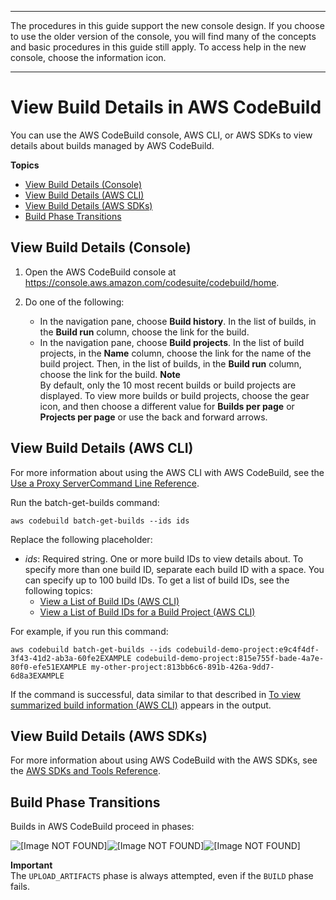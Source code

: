 --------

 The procedures in this guide support the new console design\. If you choose to use the older version of the console, you will find many of the concepts and basic procedures in this guide still apply\. To access help in the new console, choose the information icon\.

--------

# View Build Details in AWS CodeBuild<a name="view-build-details"></a>

You can use the AWS CodeBuild console, AWS CLI, or AWS SDKs to view details about builds managed by AWS CodeBuild\.

**Topics**
+ [View Build Details \(Console\)](#view-build-details-console)
+ [View Build Details \(AWS CLI\)](#view-build-details-cli)
+ [View Build Details \(AWS SDKs\)](#view-build-details-sdks)
+ [Build Phase Transitions](#view-build-details-phases)

## View Build Details \(Console\)<a name="view-build-details-console"></a>

1. Open the AWS CodeBuild console at [https://console\.aws\.amazon\.com/codesuite/codebuild/home](https://console.aws.amazon.com/codesuite/codebuild/home)\.

1. Do one of the following:
   + In the navigation pane, choose **Build history**\. In the list of builds, in the **Build run** column, choose the link for the build\. 
   + In the navigation pane, choose **Build projects**\. In the list of build projects, in the **Name** column, choose the link for the name of the build project\. Then, in the list of builds, in the **Build run** column, choose the link for the build\.
**Note**  
By default, only the 10 most recent builds or build projects are displayed\. To view more builds or build projects, choose the gear icon, and then choose a different value for **Builds per page** or **Projects per page** or use the back and forward arrows\.

## View Build Details \(AWS CLI\)<a name="view-build-details-cli"></a>

For more information about using the AWS CLI with AWS CodeBuild, see the [Use a Proxy ServerCommand Line Reference](cmd-ref.md)\.

Run the batch\-get\-builds command:

```
aws codebuild batch-get-builds --ids ids
```

Replace the following placeholder:
+ *ids*: Required string\. One or more build IDs to view details about\. To specify more than one build ID, separate each build ID with a space\. You can specify up to 100 build IDs\. To get a list of build IDs, see the following topics:
  + [View a List of Build IDs \(AWS CLI\)](view-build-list.md#view-build-list-cli)
  + [View a List of Build IDs for a Build Project \(AWS CLI\)](view-builds-for-project.md#view-builds-for-project-cli)

For example, if you run this command:

```
aws codebuild batch-get-builds --ids codebuild-demo-project:e9c4f4df-3f43-41d2-ab3a-60fe2EXAMPLE codebuild-demo-project:815e755f-bade-4a7e-80f0-efe51EXAMPLE my-other-project:813bb6c6-891b-426a-9dd7-6d8a3EXAMPLE
```

If the command is successful, data similar to that described in [To view summarized build information \(AWS CLI\)](getting-started.md#getting-started-monitor-build-cli) appears in the output\.

## View Build Details \(AWS SDKs\)<a name="view-build-details-sdks"></a>

For more information about using AWS CodeBuild with the AWS SDKs, see the [AWS SDKs and Tools Reference](sdk-ref.md)\.

## Build Phase Transitions<a name="view-build-details-phases"></a>

Builds in AWS CodeBuild proceed in phases:

![\[Image NOT FOUND\]](http://docs.aws.amazon.com/codebuild/latest/userguide/images/build-phases.png)![\[Image NOT FOUND\]](http://docs.aws.amazon.com/codebuild/latest/userguide/)![\[Image NOT FOUND\]](http://docs.aws.amazon.com/codebuild/latest/userguide/)

**Important**  
The `UPLOAD_ARTIFACTS` phase is always attempted, even if the `BUILD` phase fails\.
